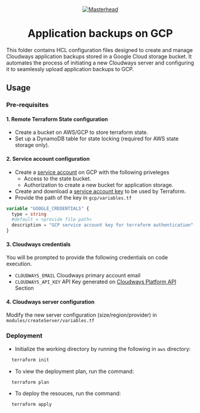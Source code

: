 <div align="center">
<a href="https://cloud.google.com/"><img src="https://www.techbeatly.com/wp-content/uploads/2020/01/how-to-create-scheduled-snapshots-in-google-cloud-platform.png" alt="Masterhead"></a>
</div>

<h1 align="center"> Application backups on GCP</h1>


This folder contains HCL configuration files designed to create and manage Cloudways application backups stored in a Google Cloud storage bucket. It automates the process of initiating a new Cloudways server and configuring it to seamlessly upload application backups to GCP.
## Usage

### Pre-requisites
#### 1. Remote Terraform State configuration
* Create a bucket on AWS/GCP to store terraform state.
* Set up a DynamoDB table for state locking (required for AWS state storage only).

#### 2. Service account configuration
* Create a [service account](https://cloud.google.com/iam/docs/service-accounts-create) on GCP with the following priveleges 
    * Access to the state bucket.
    * Authorization to create a new bucket for application storage.
* Create and download a [service account key](https://cloud.google.com/iam/docs/keys-create-delete#creating) to be used by Terraform.
* Provide the path of the key in `gcp/variables.tf`

```terraform
variable "GOOGLE_CREDENTIALS" {
  type = string
  #default = <provide file path>
  description = "GCP service account key for terraform authentication"
}
```
#### 3. Cloudways credentials
You will be prompted to provide the following credentials on code execution.
* `CLOUDWAYS_EMAIL` Cloudways primary account email
* `CLOUDWAYS_API_KEY` API Key generated on [Cloudways Platform API](https://support.cloudways.com/en/articles/5136065-how-to-use-the-cloudways-api) Section

#### 4. Cloudways server configuration
Modify the new server configuration (size/region/provider) in `modules/createServer/variables.tf`

### Deployment

* Initialize the working directory by running the following in `aws` directory:

```bash
  terraform init
```
* To view the deployment plan, run the command:
```bash
  terraform plan
```
* To deploy the resouces, run the command:
```bash
  terraform apply
```